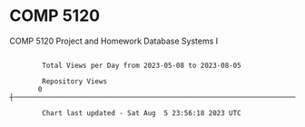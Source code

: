 # COMP 5120
COMP 5120 Project and Homework 
Database Systems I

```

        Total Views per Day from 2023-05-08 to 2023-08-05

        Repository Views
       0 ┼─────────────────────────────────────────────────────────────────────────────────────────

        Chart last updated - Sat Aug  5 23:56:18 2023 UTC
        
```
